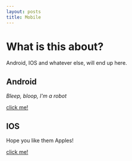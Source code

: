 ```yaml
---
layout: posts
title: Mobile
---
```


# What is this about?
Android, IOS and whatever else, will end up here.


## Android
*Bleep, bloop, I'm a robot*

[click me!](./Android/)


## IOS
Hope you like them Apples!

[click me!](./IOS/)
